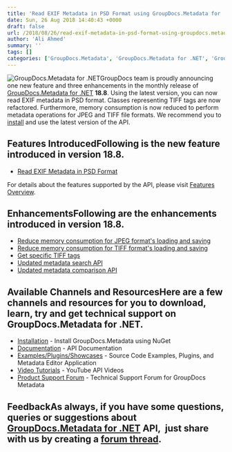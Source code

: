 ```yaml
---
title: 'Read EXIF Metadata in PSD Format using GroupDocs.Metadata for .NET 18.8'
date: Sun, 26 Aug 2018 14:40:43 +0000
draft: false
url: /2018/08/26/read-exif-metadata-in-psd-format-using-groupdocs.metadata-for-.net-18.8/
author: 'Ali Ahmed'
summary: ''
tags: []
categories: ['GroupDocs.Metadata', 'GroupDocs.Metadata for .NET', 'GroupDocs.Metadata for .NET Releases', 'GroupDocs.Metadata Product Family']
---
```


![GroupDocs.Metadata for .NET](http://blog.groupdocs.com/wp-content/uploads/sites/4/2017/06/groupdocs-metadata-net.png "GroupDocs-Metadata-theme-100x100")GroupDocs team is proudly announcing one new feature and three enhancements in the monthly release of [GroupDocs.Metadata for .NET](https://products.groupdocs.com/metadata/net) **18.8**. Using the latest version, you can now read EXIF metadata in PSD format. Classes representing TIFF tags are now refactored. Furthermore, memory consumption is now reduced to perform metadata operations for JPEG and TIFF file formats. We recommend you to [install](https://www.nuget.org/packages/GroupDocs.Metadata/) and use the latest version of the API.

## Features IntroducedFollowing is the new feature introduced in version **18.8**.

*   [Read EXIF Metadata in PSD Format](https://docs.groupdocs.com/metadata/net)

For details about the features supported by the API, please visit [Features Overview](https://docs.groupdocs.com/display/metadatanet/Features+Overview).

## EnhancementsFollowing are the enhancements introduced in version **18.8**.

*   [Reduce memory consumption for JPEG format's loading and saving](https://docs.groupdocs.com/metadata/net)
*   [Reduce memory consumption for TIFF format's loading and saving](https://docs.groupdocs.com/metadata/net)
*   [Get specific TIFF tags](https://docs.groupdocs.com/metadata/net)
*   [Updated metadata search API](https://docs.groupdocs.com/metadata/net)
*   [Updated metadata comparison API](https://docs.groupdocs.com/metadata/net)

## Available Channels and ResourcesHere are a few channels and resources for you to download, learn, try and get technical support on GroupDocs.Metadata for .NET.

*   [Installation](https://www.nuget.org/packages/GroupDocs.Metadata/ "GroupDocs.Metadata Nuget Package") - Install GroupDocs.Metadata using NuGet
*   [Documentation](https://docs.groupdocs.com/display/metadatanet/Getting+Started "Metadata API documentation") - API Documentation
*   [Examples/Plugins/Showcases](https://github.com/groupdocs-metadata/GroupDocs.Metadata-for-.NET/tree/master/Examples "How to use Metadata API") - Source Code Examples, Plugins, and Metadata Editor Application
*   [Video Tutorials](https://www.youtube.com/watch?v=hOJ0eOtuWUs&list=PL25CTxMCj5vOw2EECdY7g2z4O2odafxC_ "Metadata API YouTube Tutorials") - YouTube API Videos
*   [Product Support Forum](https://forum.groupdocs.com/c/metadata) - Technical Support Forum for GroupDocs Metadata

## FeedbackAs always, if you have some questions, queries or suggestions about [GroupDocs.Metadata for .NET](https://products.groupdocs.com/metadata/net ".NET Metadata API") API,  just share with us by creating a [forum thread](https://forum.groupdocs.com/c/metadata).




